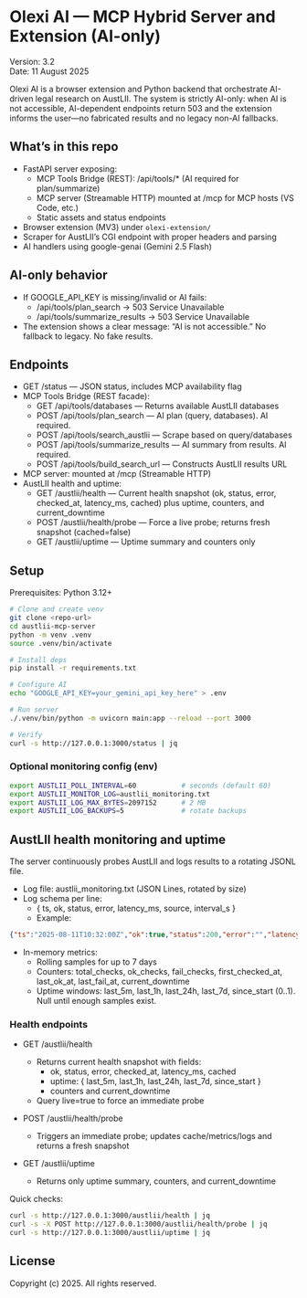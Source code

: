 # Olexi AI — MCP Hybrid Server and Extension (AI-only)

Version: 3.2  
Date: 11 August 2025

Olexi AI is a browser extension and Python backend that orchestrate AI-driven legal research on AustLII. The system is strictly AI-only: when AI is not accessible, AI-dependent endpoints return 503 and the extension informs the user—no fabricated results and no legacy non-AI fallbacks.

## What’s in this repo
- FastAPI server exposing:
  - MCP Tools Bridge (REST): /api/tools/* (AI required for plan/summarize)
  - MCP server (Streamable HTTP) mounted at /mcp for MCP hosts (VS Code, etc.)
  - Static assets and status endpoints
- Browser extension (MV3) under `olexi-extension/`
- Scraper for AustLII’s CGI endpoint with proper headers and parsing
- AI handlers using google-genai (Gemini 2.5 Flash)

## AI-only behavior
- If GOOGLE_API_KEY is missing/invalid or AI fails:
  - /api/tools/plan_search → 503 Service Unavailable
  - /api/tools/summarize_results → 503 Service Unavailable
- The extension shows a clear message: “AI is not accessible.” No fallback to legacy. No fake results.

## Endpoints
- GET /status — JSON status, includes MCP availability flag
- MCP Tools Bridge (REST facade):
  - GET /api/tools/databases — Returns available AustLII databases
  - POST /api/tools/plan_search — AI plan (query, databases). AI required.
  - POST /api/tools/search_austlii — Scrape based on query/databases
  - POST /api/tools/summarize_results — AI summary from results. AI required.
  - POST /api/tools/build_search_url — Constructs AustLII results URL
- MCP server: mounted at /mcp (Streamable HTTP)
 - AustLII health and uptime:
   - GET /austlii/health — Current health snapshot (ok, status, error, checked_at, latency_ms, cached) plus uptime, counters, and current_downtime
   - POST /austlii/health/probe — Force a live probe; returns fresh snapshot (cached=false)
   - GET /austlii/uptime — Uptime summary and counters only

## Setup
Prerequisites: Python 3.12+

```bash
# Clone and create venv
git clone <repo-url>
cd austlii-mcp-server
python -m venv .venv
source .venv/bin/activate

# Install deps
pip install -r requirements.txt

# Configure AI
echo "GOOGLE_API_KEY=your_gemini_api_key_here" > .env

# Run server
./.venv/bin/python -m uvicorn main:app --reload --port 3000

# Verify
curl -s http://127.0.0.1:3000/status | jq
```

### Optional monitoring config (env)

```bash
export AUSTLII_POLL_INTERVAL=60           # seconds (default 60)
export AUSTLII_MONITOR_LOG=austlii_monitoring.txt
export AUSTLII_LOG_MAX_BYTES=2097152      # 2 MB
export AUSTLII_LOG_BACKUPS=5              # rotate backups
```

## AustLII health monitoring and uptime

The server continuously probes AustLII and logs results to a rotating JSONL file.

- Log file: austlii_monitoring.txt (JSON Lines, rotated by size)
- Log schema per line:
  - { ts, ok, status, error, latency_ms, source, interval_s }
  - Example:

```json
{"ts":"2025-08-11T10:32:00Z","ok":true,"status":200,"error":"","latency_ms":142,"source":"poll","interval_s":60}
```

- In-memory metrics:
  - Rolling samples for up to 7 days
  - Counters: total_checks, ok_checks, fail_checks, first_checked_at, last_ok_at, last_fail_at, current_downtime
  - Uptime windows: last_5m, last_1h, last_24h, last_7d, since_start (0..1). Null until enough samples exist.

### Health endpoints

- GET /austlii/health
  - Returns current health snapshot with fields:
    - ok, status, error, checked_at, latency_ms, cached
    - uptime: { last_5m, last_1h, last_24h, last_7d, since_start }
    - counters and current_downtime
  - Query live=true to force an immediate probe

- POST /austlii/health/probe
  - Triggers an immediate probe; updates cache/metrics/logs and returns a fresh snapshot

- GET /austlii/uptime
  - Returns only uptime summary, counters, and current_downtime

Quick checks:

```bash
curl -s http://127.0.0.1:3000/austlii/health | jq
curl -s -X POST http://127.0.0.1:3000/austlii/health/probe | jq
curl -s http://127.0.0.1:3000/austlii/uptime | jq
```

## License
Copyright (c) 2025. All rights reserved.